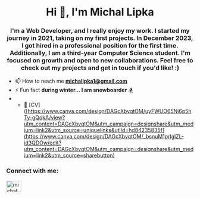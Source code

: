 <h1 align="center">Hi 👋, I'm Michal Lipka</h1>
<h3 align="center">I'm a Web Developer, and I really enjoy my work. I started my journey in 2021, taking on my first projects. In December 2023, I got hired in a professional position for the first time. Additionally, I am a third-year Computer Science student. I'm focused on growth and open to new collaborations. Feel free to check out my projects and get in touch if you'd like! :)</h3>

- 📫 How to reach me **michalipka1@gmail.com**
- ⚡ Fun fact **during winter... I am snowboarder** 🏂
- - 📄 [CV]([https://www.canva.com/design/DAGcXbvqtOM/uyFWUO65Ni6p5hTy-gQqkA/view?utm_content=DAGcXbvqtOM&utm_campaign=designshare&utm_medium=link2&utm_source=uniquelinks&utlId=hd84235835f](https://www.canva.com/design/DAGcXbvqtOM/_bsnuM1prlglZL-id3QDOw/edit?utm_content=DAGcXbvqtOM&utm_campaign=designshare&utm_medium=link2&utm_source=sharebutton)

<h3 align="left">Connect with me:</h3>
<p align="left">
<a href="https://linkedin.com/in/michal-lipka-fe" target="blank"><img align="center" src="https://raw.githubusercontent.com/rahuldkjain/github-profile-readme-generator/master/src/images/icons/Social/linked-in-alt.svg" alt="michał lipka" height="30" width="40" /></a>
</p>
